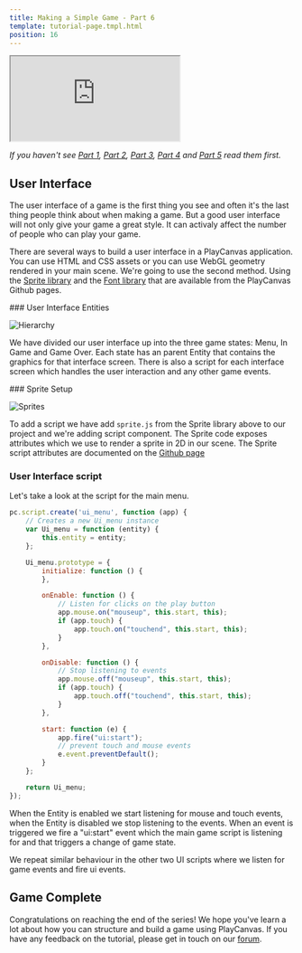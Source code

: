 ```yaml
---
title: Making a Simple Game - Part 6
template: tutorial-page.tmpl.html
position: 16
---
```


<iframe src="http://playcanv.as/p/1gDqCWa8"></iframe>

*If you haven't see [Part 1][1], [Part 2][2], [Part 3][3], [Part 4][4] and [Part 5][5] read them first.*

## User Interface

The user interface of a game is the first thing you see and often it's the last thing people think about when making a game. But a good user interface will not only give your game a great style. It can activaly affect the number of people who can play your game.

There are several ways to build a user interface in a PlayCanvas application. You can use HTML and CSS assets or you can use WebGL geometry rendered in your main scene. We're going to use the second method. Using the [Sprite library][6] and the [Font library][7] that are available from the PlayCanvas Github pages.

### User Interface Entities

![Hierarchy][9]

We have divided our user interface up into the three game states: Menu, In Game and Game Over. Each state has an parent Entity that contains the graphics for that interface screen. There is also a script for each interface screen which handles the user interaction and any other game events.

### Sprite Setup

![Sprites][10]

To add a script we have add `sprite.js` from the Sprite library above to our project and we're adding script component. The Sprite code exposes attributes which we use to render a sprite in 2D in our scene. The Sprite script attributes are documented on the [Github page][6]

### User Interface script

Let's take a look at the script for the main menu.

```javascript
pc.script.create('ui_menu', function (app) {
    // Creates a new Ui_menu instance
    var Ui_menu = function (entity) {
        this.entity = entity;
    };

    Ui_menu.prototype = {
        initialize: function () {
        },

        onEnable: function () {
            // Listen for clicks on the play button
            app.mouse.on("mouseup", this.start, this);
            if (app.touch) {
                app.touch.on("touchend", this.start, this);
            }
        },

        onDisable: function () {
            // Stop listening to events
            app.mouse.off("mouseup", this.start, this);
            if (app.touch) {
                app.touch.off("touchend", this.start, this);
            }
        },

        start: function (e) {
            app.fire("ui:start");
            // prevent touch and mouse events
            e.event.preventDefault();
        }
    };

    return Ui_menu;
});
```

When the Entity is enabled we start listening for mouse and touch events, when the Entity is disabled we stop listening to the events. When an event is triggered we fire a "ui:start" event which the main game script is listening for and that triggers a change of game state.

We repeat similar behaviour in the other two UI scripts where we listen for game events and fire ui events.

## Game Complete

Congratulations on reaching the end of the series! We hope you've learn a lot about how you can structure and build a game using PlayCanvas. If you have any feedback on the tutorial, please get in touch on our [forum][8].

[1]: /tutorials/beginner/keepyup-part-one
[2]: /tutorials/beginner/keepyup-part-two
[3]: /tutorials/beginner/keepyup-part-three
[4]: /tutorials/beginner/keepyup-part-four
[5]: /tutorials/beginner/keepyup-part-five
[6]: https://github.com/playcanvas/sprites
[7]: https://github.com/playcanvas/fonts
[8]: http://forum.playcanvas.com
[9]: /images/tutorials/beginner/keepyup-part-six/ui-hierarchy.jpg
[10]: /images/tutorials/beginner/keepyup-part-six/sprite-setup.jpg
